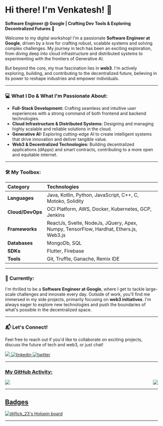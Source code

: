 # Hi there\! I'm Venkatesh\! 👋

**Software Engineer @ Google | Crafting Dev Tools & Exploring Decentralized Futures 🚀**

Welcome to my digital workshop\! I'm a passionate **Software Engineer at Google**, driven by a love for crafting robust, scalable systems and solving complex challenges. My journey in tech has been an exciting exploration, from diving deep into cloud infrastructure and distributed systems to experimenting with the frontiers of Generative AI.

But beyond the core, my true fascination lies in **web3**. I'm actively exploring, building, and contributing to the decentralized future, believing in its power to reshape industries and empower individuals.

-----

### 💻 What I Do & What I'm Passionate About:

  - **Full-Stack Development:** Crafting seamless and intuitive user experiences with a strong command of both frontend and backend technologies.
  - **Cloud Infrastructure & Distributed Systems:** Designing and managing highly scalable and reliable solutions in the cloud.
  - **Generative AI:** Exploring cutting-edge AI to create intelligent systems that drive innovation and deliver tangible value.
  - **Web3 & Decentralized Technologies:** Building decentralized applications (dApps) and smart contracts, contributing to a more open and equitable internet.

-----

### 🛠️ My Toolbox:

| Category        | Technologies                                                                          |
| :-------------- | :------------------------------------------------------------------------------------ |
| **Languages** | Java, Kotlin, Python, JavaScript, C++, C, Motoko, Solidity |
| **Cloud/DevOps**| OCI Platform, AWS, Docker, Kubernetes, GCP, Jenkins                                   |
| **Frameworks** | ReactJs, Svelte, NodeJs, JQuery, Apex, Numpy, TensorFlow, Hardhat, Ethers.js, Web3.js |
| **Databases** | MongoDb, SQL                                                                          |
| **SDKs** | Flutter, Firebase                                                                     |
| **Tools** | Git, Truffle, Ganache, Remix IDE |

-----

### 🚀 Currently:

I'm thrilled to be a **Software Engineer at Google**, where I get to tackle large-scale challenges and innovate every day. Outside of work, you'll find me immersed in my side projects, primarily focusing on **web3 initiatives**. I'm always eager to explore new technologies and push the boundaries of what's possible in the decentralized space.

-----

### 📬 Let's Connect\!

Feel free to reach out if you'd like to collaborate on exciting projects, discuss the future of tech and web3, or just chat\!


<a href="mailto:venkigd8@gmail.com" target="_blank">
<img src="https://img.shields.io/badge/Gmail-D14836?style=for-the-badge&logo=gmail&logoColor=white" />
<a href="https://www.linkedin.com/in/venkatesh-dhongadi-ba2904187/" target="_blank">
<img src=https://img.shields.io/badge/linkedin-%231E77B5.svg?&style=for-the-badge&logo=linkedin&logoColor=white alt=linkedin style=“margin-bottom: 5px;” />
</a>
<a href="https://twitter.com/flick__23" target="_blank">
<img src=https://img.shields.io/badge/twitter-%2300acee.svg?&style=for-the-badge&logo=twitter&logoColor=white alt=twitter style=“margin-bottom: 5px;” />

-----

### My GitHub Activity:



  <!--
  <img alt="Flick's github stats" src="https://github-readme-stats.vercel.app/api?username=flick-23&&show_icons=true&title_color=ffffff&icon_color=bb2acf&text_color=daf7dc&bg_color=151515" >
  -->
  <div style="display: flex; justify-content: space-between; align-items: center;">
  <img src="https://github-readme-stats.vercel.app/api?username=flick-23&theme=vue-dark&show_icons=true&hide_border=false&count_private=true" >
<!--   <img src="https://github-readme-streak-stats.herokuapp.com/?user=flick-23&theme=vue-dark&hide_border=false" > -->
  <img src="https://github-readme-stats.vercel.app/api/top-langs/?username=flick-23&theme=vue-dark&show_icons=true&hide_border=false&layout=compact" >

  </div>

---
## Badges
  [![@flick_23's Holopin board](https://holopin.me/flick_23)](https://holopin.io/@flick_23)

-----
  
